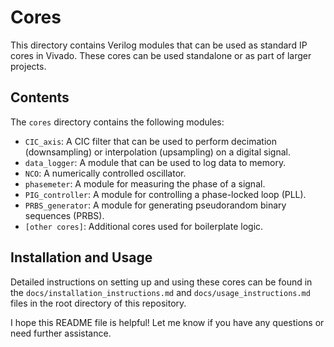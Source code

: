 # Cores

This directory contains Verilog modules that can be used as standard IP cores in Vivado. These cores can be used standalone or as part of larger projects.

## Contents

The `cores` directory contains the following modules:

- `CIC_axis`: A CIC filter that can be used to perform decimation (downsampling) or interpolation (upsampling) on a digital signal.
- `data_logger`: A module that can be used to log data to memory.
- `NCO`: A numerically controlled oscillator.
- `phasemeter`: A module for measuring the phase of a signal.
- `PIG_controller`: A module for controlling a phase-locked loop (PLL).
- `PRBS_generator`: A module for generating pseudorandom binary sequences (PRBS).
- `[other cores]`: Additional cores used for boilerplate logic.

## Installation and Usage

Detailed instructions on setting up and using these cores can be found in the `docs/installation_instructions.md` and `docs/usage_instructions.md` files in the root directory of this repository.

I hope this README file is helpful! Let me know if you have any questions or need further assistance.
